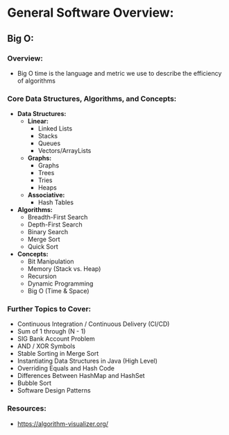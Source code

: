 # General Software Overview:

## Big O:

### Overview:
* Big O time is the language and metric we use to describe the efficiency of algorithms

### Core Data Structures, Algorithms, and Concepts:
* **Data Structures:**
  * **Linear:**
    * Linked Lists
    * Stacks
    * Queues
    * Vectors/ArrayLists
  * **Graphs:**
    * Graphs
    * Trees
    * Tries
    * Heaps
  * **Associative:**
    * Hash Tables
* **Algorithms:**
  * Breadth-First Search
  * Depth-First Search
  * Binary Search
  * Merge Sort
  * Quick Sort
* **Concepts:**
  * Bit Manipulation
  * Memory (Stack vs. Heap)
  * Recursion
  * Dynamic Programming
  * Big O (Time & Space)

### Further Topics to Cover:
* Continuous Integration / Continuous Delivery (CI/CD)
* Sum of 1 through (N - 1)
* SIG Bank Account Problem
* AND / XOR Symbols
* Stable Sorting in Merge Sort
* Instantiating Data Structures in Java (High Level)
* Overriding Equals and Hash Code
* Differences Between HashMap and HashSet
* Bubble Sort
* Software Design Patterns

### Resources:
* https://algorithm-visualizer.org/


